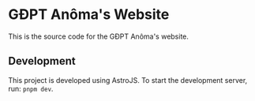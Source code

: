 # GĐPT Anôma's Website

This is the source code for the GĐPT Anôma's website.

## Development

This project is developed using AstroJS. To start the development server, run: `pnpm dev`.
